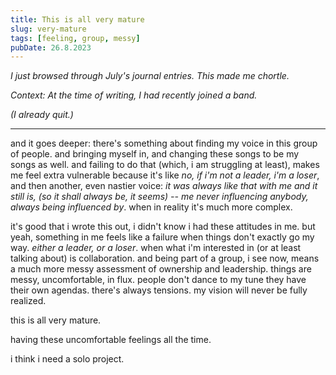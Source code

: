 ```yaml
---
title: This is all very mature
slug: very-mature
tags: [feeling, group, messy]
pubDate: 26.8.2023
---
```


_I just browsed through July's journal entries. This made me chortle._

_Context: At the time of writing, I had recently joined a band._

_(I already quit.)_

---

and it goes deeper: there's something about finding my voice in this group of people. and bringing myself in, and changing these songs to be my songs as well. and failing to do that (which, i am struggling at least), makes me feel extra vulnerable because it's like _no, if i'm not a leader, i'm a loser_, and then another, even nastier voice: _it was always like that with me and it still is, (so it shall always be, it seems) -- me never influencing anybody, always being influenced by_. when in reality it's much more complex.

it's good that i wrote this out, i didn't know i had these attitudes in me. but yeah, something in me feels like a failure when things don't exactly go my way. _either a leader, or a loser_. when what i'm interested in (or at least talking about) is collaboration. and being part of a group, i see now, means a much more messy assessment of ownership and leadership. things are messy, uncomfortable, in flux. people don't dance to my tune they have their own agendas. there's always tensions. my vision will never be fully realized.

this is all very mature.

having these uncomfortable feelings all the time.

i think i need a solo project.
